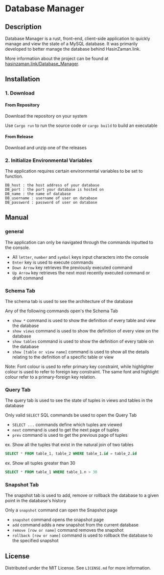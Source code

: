 # Database Manager
## Description

Database Manager is a rust, front-end, client-side application to quickly manage and view the state of a MySQL database. It was primarily developed to better manage the database behind HasinZaman.link.

More information about the project can be found at [hasinzaman.link/Database_Manager](hasinzaman.link/Database_Manager).

## Installation

### 1. Download

#### From Repository

Download the repository on your system

Use `Cargo run` to run the source code or `cargo build` to build an executable

#### From Release

Download and unzip one of the releases

### 2. Initialize Environmental Variables

The application requires certain environmental variables to be set to function.

```
DB_host : the host address of your database
DB_port : the port your database is hosted on
DB_name : the name of database
DB_username : username of user on database
DB_password : password of user on database
```

## Manual

### general
 
The application can only be navigated through the commands inputted to the console.

 - All `letter`, `number` and `symbol` keys input characters into the console
 - `Enter` key is used to execute commands
 - `Down Arrow` key retrieves the previously executed command
 - `Up Arrow` key retrieves the next most recently executed command or draft command

### Schema Tab

The schema tab is used to see the architecture of the database

Any of the following commands open's the Schema Tab

 - `show *` command is used to show the definition of every table and view the database
 - `show views` command is used to show the definition of every view on the database
 - `show tables` command is used to show the definition of every table on the database
 - `show [table or view name]` command is used to show all the details relating to the definition of a specific table or view

Note: Font colour is used to refer primary key constraint, while highlighter colour is used to refer to foreign key constraint. The same font and highlight colour refer to a primary-foreign key relation.

### Query Tab

The query tab is used to see the state of tuples in views and tables in the database

Only valid `SELECT` SQL commands be used to open the Query Tab

- `SELECT ...` commands define which tuples are viewed
- `next` command is used to get the next page of tuples
- `prev` command is used to get the previous page of tuples

ex. Show all the tuples that exist in the natural join of two tables

```SQL
SELECT * FROM table_1, table_2 WHERE table_1.id = table_2.id
```

ex. Show all tuples greater than 30

```SQL
SELECT * FROM table_1 WHERE table_1.n > 30
```

### Snapshot Tab

The snapshot tab is used to add, remove or rollback the database to a given point in the database's history

Only a `snapshot` command can open the Snapshot page

 - `snapshot` command opens the snapshot page
 - `add` command adds a new snapshot from the current database
 - `remove [row or name]` command removes the snapshot
 - `rollback [row or name]` command is used to rollback the database to the specified snapshot

## License
Distributed under the MIT License. See `LICENSE.md` for more information.
